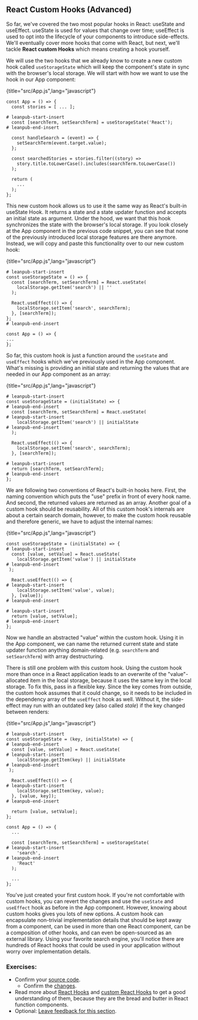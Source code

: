 ## React Custom Hooks (Advanced)

So far, we've covered the two most popular hooks in React: useState and useEffect. useState is used for values that change over time; useEffect is used to opt into the lifecycle of your components to introduce side-effects. We'll eventually cover more hooks that come with React, but next, we'll tackle **React custom Hooks** which means creating a hook yourself.

We will use the two hooks that we already know to create a new custom hook called `useStorageState` which will keep the component's state in sync with the browser's local storage. We will start with how we want to use the hook in our App component:

{title="src/App.js",lang="javascript"}
~~~~~~~
const App = () => {
  const stories = [ ... ];

# leanpub-start-insert
  const [searchTerm, setSearchTerm] = useStorageState('React');
# leanpub-end-insert

  const handleSearch = (event) => {
    setSearchTerm(event.target.value);
  };

  const searchedStories = stories.filter((story) =>
    story.title.toLowerCase().includes(searchTerm.toLowerCase())
  );

  return (
    ...
  );
};
~~~~~~~

This new custom hook allows us to use it the same way as React's built-in useState Hook. It returns a state and a state updater function and accepts an initial state as argument. Under the hood, we want that this hook synchronizes the state with the browser's local storage. If you look closely at the App component in the previous code snippet, you can see that none of the previously introduced local storage features are there anymore. Instead, we will copy and paste this functionality over to our new custom hook:

{title="src/App.js",lang="javascript"}
~~~~~~~
# leanpub-start-insert
const useStorageState = () => {
  const [searchTerm, setSearchTerm] = React.useState(
    localStorage.getItem('search') || ''
  );

  React.useEffect(() => {
    localStorage.setItem('search', searchTerm);
  }, [searchTerm]);
};
# leanpub-end-insert

const App = () => {
...
};
~~~~~~~

So far, this custom hook is just a function around the `useState` and `useEffect` hooks which we've previously used in the App component. What's missing is providing an initial state and returning the values that are needed in our App component as an array:

{title="src/App.js",lang="javascript"}
~~~~~~~
# leanpub-start-insert
const useStorageState = (initialState) => {
# leanpub-end-insert
  const [searchTerm, setSearchTerm] = React.useState(
# leanpub-start-insert
    localStorage.getItem('search') || initialState
# leanpub-end-insert
  );

  React.useEffect(() => {
    localStorage.setItem('search', searchTerm);
  }, [searchTerm]);

# leanpub-start-insert
  return [searchTerm, setSearchTerm];
# leanpub-end-insert
};
~~~~~~~

We are following two conventions of React's built-in hooks here. First, the naming convention which puts the "use" prefix in front of every hook name. And second, the returned values are returned as an array. Another goal of a custom hook should be reusability. All of this custom hook's internals are about a certain search domain, however, to make the custom hook reusable and therefore generic, we have to adjust the internal names:

{title="src/App.js",lang="javascript"}
~~~~~~~
const useStorageState = (initialState) => {
# leanpub-start-insert
  const [value, setValue] = React.useState(
    localStorage.getItem('value') || initialState
# leanpub-end-insert
 );

  React.useEffect(() => {
# leanpub-start-insert
    localStorage.setItem('value', value);
  }, [value]);
# leanpub-end-insert

# leanpub-start-insert
  return [value, setValue];
# leanpub-end-insert
};
~~~~~~~

Now we handle an abstracted "value" within the custom hook. Using it in the App component, we can name the returned current state and state updater function anything domain-related (e.g. `searchTerm` and `setSearchTerm`) with array destructuring.

There is still one problem with this custom hook. Using the custom hook more than once in a React application leads to an overwrite of the "value"-allocated item in the local storage, because it uses the same key in the local storage. To fix this, pass in a flexible key. Since the key comes from outside, the custom hook assumes that it could change, so it needs to be included in the dependency array of the `useEffect` hook as well. Without it, the side-effect may run with an outdated key (also called *stale*) if the key changed between renders:

{title="src/App.js",lang="javascript"}
~~~~~~~
# leanpub-start-insert
const useStorageState = (key, initialState) => {
# leanpub-end-insert
  const [value, setValue] = React.useState(
# leanpub-start-insert
    localStorage.getItem(key) || initialState
# leanpub-end-insert
 );

  React.useEffect(() => {
# leanpub-start-insert
    localStorage.setItem(key, value);
  }, [value, key]);
# leanpub-end-insert

  return [value, setValue];
};

const App = () => {
  ...

  const [searchTerm, setSearchTerm] = useStorageState(
# leanpub-start-insert
    'search',
# leanpub-end-insert
    'React'
  );

  ...
};
~~~~~~~

You've just created your first custom hook. If you're not comfortable with custom hooks, you can revert the changes and use the `useState` and `useEffect` hook as before in the App component. However, knowing about custom hooks gives you lots of new options. A custom hook can encapsulate non-trivial implementation details that should be kept away from a component, can be used in more than one React component, can be a composition of other hooks, and can even be open-sourced as an external library. Using your favorite search engine, you'll notice there are hundreds of React hooks that could be used in your application without worry over implementation details.

### Exercises:

* Confirm your [source code](https://bit.ly/30Koneb).
  * Confirm the [changes](https://bit.ly/2ZbkAGm).
* Read more about [React Hooks](https://www.robinwieruch.de/react-hooks/) and [custom React Hooks](/react-custom-hook/) to get a good understanding of them, because they are the bread and butter in React function components.
* Optional: [Leave feedback for this section](https://forms.gle/5seN1Rv3ZwXmWmDR9).